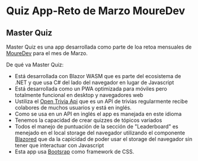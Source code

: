 # Quiz App-Reto de Marzo MoureDev
## Master Quiz

Master Quiz es una app desarrollada como parte de loa retoa mensuales de [MoureDev](https://github.com/mouredev/Monthly-App-Challenge-2022) para el mes de Marzo.

De qué va Master Quiz:

- Está desarrollada con Blazor WASM que es parte del ecosistema de .NET y que usa C# del lado del navegador en lugar de Javascript
- Está desarrollada como un PWA optimizada para móviles pero totalmente funcional en desktop y navegadores web
- Ustiliza el [Open Trivia Api](https://opentdb.com/api_config.php) que es un API de trivias regularmente recibe colabores de muchos usuarios y está en inglés.
- Como se usa en un API en inglés el app es manejada en este idioma
- Tenemos la capacidad de crear quizzes de tópicos variados
- Todos el manejo de puntuación de la sección de "Leaderboard" es menejado en el local storage del navegador utilizando el componente [Blazored](https://www.nuget.org/profiles/Blazored) que da la capicidad de poder usar el storage del navegador sin tener que interactuar con Javascript
- Esta app usa [Bootsrap](https://getbootstrap.com/) como framework de CSS.

